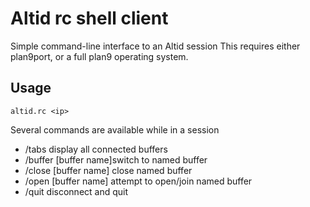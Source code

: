 # Altid rc shell client

Simple command-line interface to an Altid session
This requires either plan9port, or a full plan9 operating system.

## Usage

`altid.rc <ip>`

Several commands are available while in a session

- /tabs display all connected buffers
- /buffer [buffer name]switch to named buffer
- /close [buffer name] close named buffer
- /open [buffer name] attempt to open/join named buffer
- /quit disconnect and quit
